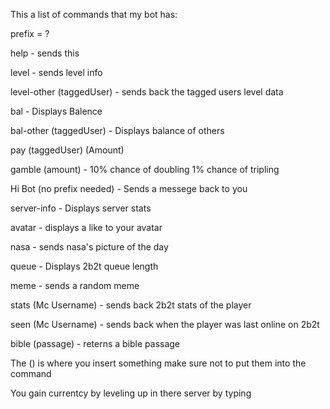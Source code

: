 This a list of commands that my bot has:

prefix = ?

help - sends this

level - sends level info

level-other (taggedUser) - sends back the tagged users level data
  
bal - Displays Balence

bal-other (taggedUser) - Displays balance of others
  
pay (taggedUser) (Amount)
  
gamble (amount) - 10% chance of doubling 1% chance of tripling
  
Hi Bot (no prefix needed) - Sends a messege back to you

server-info - Displays server stats

avatar - displays a like to your avatar

nasa - sends nasa's picture of the day

queue - Displays 2b2t queue length

meme - sends a random meme

stats (Mc Username) - sends back 2b2t stats of the player
  
seen (Mc Username) - sends back when the player was last online on 2b2t
  
bible (passage) - reterns a bible passage
  
The () is where you insert something make sure not to put them into the command

You gain currentcy by leveling up in there server by typing
